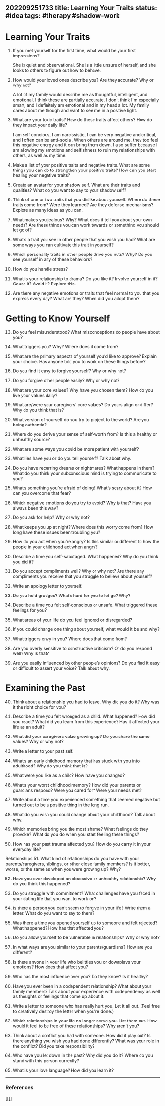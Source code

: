 202209251733
title: Learning Your Traits
status: #idea
tags: #therapy #shadow-work
---

# Learning Your Traits

1. If you met yourself for the first time, what would be your first impressions? 

    She is quiet and observational. She is a little unsure of herself, and she looks to others to figure out how to behave.

2. How would your loved ones describe you? Are they accurate? Why or why not?

    A lot of my family would describe me as thoughtful, intelligent, and emotional. I think these are partially accurate. I don't think I'm especially smart, and I definitely am emotional and in my head a lot. My family cares about me though and want to see me in a positive light.

3. What are your toxic traits? How do these traits affect others? How do they impact your daily life?

    I am self concious, I am narcissistic, I can be very negative and critical, and I often can be anti-social. When others are around me, they too feel this negative energy and it can bring them down. I also suffer because I am allowing my emotions and selfishness to ruin my relationships with others, as well as my time.

4. Make a list of your positive traits and negative traits. What are some things you can do to strengthen your positive traits? How can you start healing your negative traits?
   
   

5. Create an avatar for your shadow self. What are their traits and qualities? What do you want to say to your shadow self?

6. Think of one or two traits that you dislike about yourself. Where do these traits come from? Were they learned? Are they defense mechanisms? Explore as many ideas as you can. 

7. What makes you jealous? Why? What does it tell you about your own needs? Are these things you can work towards or something you should let go of?

8. What’s a trait you see in other people that you wish you had? What are some ways you can cultivate this trait in yourself?

9.  Which personality traits in other people drive you nuts? Why? Do you see yourself in any of these behaviors?

10. How do you handle stress?

11. What is your relationship to drama? Do you like it? Involve yourself in it? Cause it? Avoid it? Explore this. 

12. Are there any negative emotions or traits that feel normal to you that you express every day? What are they? When did you adopt them?

# Getting to Know Yourself

13. Do you feel misunderstood? What misconceptions do people have about you?

14. What triggers you? Why? Where does it come from?

15. What are the primary aspects of yourself you’d like to approve? Explain your choice. Has anyone told you to work on these things before?

16. Do you find it easy to forgive yourself? Why or why not?

17. Do you forgive other people easily? Why or why not?

18. What are your core values? Why have you chosen them? How do you live your values daily?

19. What are/were your caregivers’ core values? Do yours align or differ? Why do you think that is?

20. What version of yourself do you try to project to the world? Are you being authentic? 

21. Where do you derive your sense of self-worth from? Is this a healthy or unhealthy source?

22. What are some ways you could be more patient with yourself?

23. What lies have you or do you tell yourself? Talk about why. 

24. Do you have recurring dreams or nightmares? What happens in them? What do you think your subconscious mind is trying to communicate to you?

25. What’s something you’re afraid of doing? What’s scary about it? How can you overcome that fear?

26. Which negative emotions do you try to avoid? Why is that? Have you always been this way?

27. Do you ask for help? Why or why not?

28. What keeps you up at night? Where does this worry come from? How long have these issues been troubling you?

29. How do you act when you’re angry? Is this similar or different to how the people in your childhood act when angry?

30. Describe a time you self-sabotaged. What happened? Why do you think you did it?

31. Do you accept compliments well? Why or why not? Are there any compliments you receive that you struggle to believe about yourself?

32. Write an apology letter to yourself. 

33. Do you hold grudges? What’s hard for you to let go? Why?

34. Describe a time you felt self-conscious or unsafe. What triggered these feelings for you?

35. What areas of your life do you feel ignored or disregarded? 

36. If you could change one thing about yourself, what would it be and why? 

37. What triggers envy in you? Where does that come from?

38. Are you overly sensitive to constructive criticism? Or do you respond well? Why is that?

39. Are you easily influenced by other people’s opinions? Do you find it easy or difficult to assert your voice? Talk about why.

# Examining the Past

40. Think about a relationship you had to leave. Why did you do it? Why was it the right choice for you?

41. Describe a time you felt wronged as a child. What happened? How did you react? What did you learn from this experience? Has it affected your life as an adult?

42. What did your caregivers value growing up? Do you share the same values? Why or why not?

43. Write a letter to your past self. 

44. What’s an early childhood memory that has stuck with you into adulthood? Why do you think that is?

45. What were you like as a child? How have you changed?

46. What’s your worst childhood memory? How did your parents or guardians respond? Were you cared for? Were your needs met? 

47. Write about a time you experienced something that seemed negative but turned out to be a positive thing in the long run. 

48. What do you wish you could change about your childhood? Talk about why. 

49. Which memories bring you the most shame? What feelings do they provoke? What do you do when you start feeling these things?

50. How has your past trauma affected you? How do you carry it in your everyday life?

Relationships
51. What kind of relationships do you have with your parents/caregivers, siblings, or other close family members? Is it better, worse, or the same as when you were growing up? Why?

52. Have you ever developed an obsessive or unhealthy relationship? Why do you think this happened? 

53. Do you struggle with commitment? What challenges have you faced in your dating life that you want to work on?

54. Is there a person you can’t seem to forgive in your life? Write them a letter. What do you want to say to them?

55. Was there a time you opened yourself up to someone and felt rejected? What happened? How has that affected you?

56. Do you allow yourself to be vulnerable in relationships? Why or why not?

57. In what ways are you similar to your parents/guardians? How are you different? 

58. Is there anyone in your life who belittles you or downplays your emotions? How does that affect you?

59. Who has the most influence over you? Do they know? Is it healthy?

60. Have you ever been in a codependent relationship? What about your family members? Talk about your experience with codependency as well as thoughts or feelings that come up about it. 

61. Write a letter to someone who has really hurt you. Let it all out. (Feel free to creatively destroy the letter when you’re done.)

62. Which relationships in your life no longer serve you. List them out. How would it feel to be free of these relationships? Why aren’t you?

63. Think about a conflict you had with someone. How did it play out? Is there anything you wish you had done differently? What was your role in the conflict? Did you take responsibility?

64. Who have you let down in the past? Why did you do it? Where do you stand with this person currently?

65. What is your love language? How did you learn it?

---
### References

[[]]

